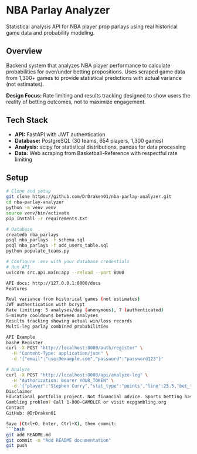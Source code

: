 # NBA Parlay Analyzer

Statistical analysis API for NBA player prop parlays using real historical game data and probability modeling.

## Overview

Backend system that analyzes NBA player performance to calculate probabilities for over/under betting propositions. Uses scraped game data from 1,300+ games to provide statistical predictions with actual variance (not estimates).

**Design Focus:** Rate limiting and results tracking designed to show users the reality of betting outcomes, not to maximize engagement.

## Tech Stack

- **API:** FastAPI with JWT authentication
- **Database:** PostgreSQL (30 teams, 654 players, 1,300 games)
- **Analysis:** scipy for statistical distributions, pandas for data processing
- **Data:** Web scraping from Basketball-Reference with respectful rate limiting

## Setup
```bash
# Clone and setup
git clone https://github.com/DrDraken01/nba-parlay-analyzer.git
cd nba-parlay-analyzer
python -m venv venv
source venv/bin/activate
pip install -r requirements.txt

# Database
createdb nba_parlays
psql nba_parlays -f schema.sql
psql nba_parlays -f add_users_table.sql
python populate_teams.py

# Configure .env with your database credentials
# Run API
uvicorn src.api.main:app --reload --port 8000

API docs: http://127.0.0.1:8000/docs
Features

Real variance from historical games (not estimates)
JWT authentication with bcrypt
Rate limiting: 5 analyses/day (anonymous), 7 (authenticated)
5-minute cooldowns between analyses
Results tracking showing actual win/loss records
Multi-leg parlay combined probabilities

API Example
bash# Register
curl -X POST "http://localhost:8000/auth/register" \
  -H "Content-Type: application/json" \
  -d '{"email":"user@example.com","password":"password123"}'

# Analyze
curl -X POST "http://localhost:8000/api/analyze-leg" \
  -H "Authorization: Bearer YOUR_TOKEN" \
  -d '{"player":"Stephen Curry","stat_type":"points","line":25.5,"bet_type":"over"}'
Disclaimer
Educational portfolio project. Not financial advice. Sports betting has negative expected value. Most users lose money over time.
Gambling problem? Call 1-800-GAMBLER or visit ncpgambling.org
Contact
GitHub: @DrDraken01

Save (Ctrl+O, Enter, Ctrl+X), then commit:
```bash
git add README.md
git commit -m "Add README documentation"
git push

